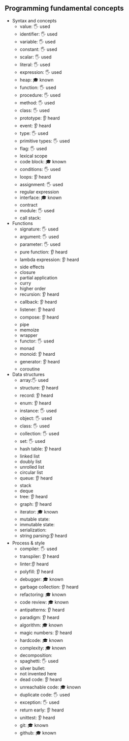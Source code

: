## Programming fundamental concepts

- Syntax and concepts
  - value: 🖐️ used
  - identifier: 🖐️ used
  - variable: 🖐️ used
  - constant: 🖐️ used
  - scalar: 🖐️ used
  - literal: 🖐️ used
  - expression: 🖐️ used
  - heap: 🎓 known
  - function: 🖐️ used
  - procedure: 🖐️ used
  - method: 🖐️ used
  - class: 🖐️ used
  - prototype: 👂 heard
  - event: 👂 heard
  - type: 🖐️ used
  - primitive types: 🖐️ used
  - flag: 🖐️ used
  - lexical scope
  - code block: 🎓 known
  - conditions: 🖐️ used
  - loops: 👂 heard
  - assignment: 🖐️ used
  - regular expression
  - interface: 🎓 known
  - contract
  - module: 🖐️ used
  - call stack:
- Functions
  - signature: 🖐️ used
  - argument: 🖐️ used
  - parameter: 🖐️ used
  - pure function: 👂 heard
  - lambda expression: 👂 heard
  - side effects
  - closure
  - partial application
  - curry
  - higher order
  - recursion: 👂 heard
  - callback: 👂 heard
  - listener: 👂 heard
  - compose: 👂 heard
  - pipe
  - memoize
  - wrapper
  - functor: 🖐️ used
  - monad
  - monoid: 👂 heard
  - generator: 👂 heard
  - coroutine
- Data structures
  - array:🖐️ used
  - structure: 👂 heard
  - record: 👂 heard
  - enum: 👂 heard
  - instance: 🖐️ used
  - object: 🖐️ used
  - class: 🖐️ used
  - collection: 🖐️ used
  - set: 🖐️ used
  - hash table: 👂 heard
  - linked list
  - doubly list
  - unrolled list
  - circular list
  - queue: 👂 heard
  - stack
  - deque
  - tree: 👂 heard
  - graph: 👂 heard
  - iterator: 🎓 known
  - mutable state:
  - immutable state:
  - serialization:
  - string parsing:👂 heard
- Process & style
  - compiler: 🖐️ used
  - transpiler: 👂 heard
  - linter:👂 heard
  - polyfill: 👂 heard
  - debugger: 🎓 known
  - garbage collection: 👂 heard
  - refactoring: 🎓 known
  - code review: 🎓 known
  - antipatterns: 👂 heard
  - paradigm: 👂 heard
  - algorithm: 🎓 known
  - magic numbers: 👂 heard
  - hardcode: 🎓 known
  - complexity: 🎓 known
  - decomposition: 
  - spaghetti: 🖐️ used
  - silver bullet: 
  - not invented here
  - dead code: 👂 heard
  - unreachable code: 🎓 known
  - duplicate code: 🖐️ used
  - exception: 🖐️ used
  - return early: 👂 heard
  - unittest: 👂 heard
  - git: 🎓 known
  - github: 🎓 known
